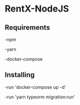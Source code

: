 # RentX-NodeJS


## Requirements
-npm

-yarn

-docker-compose

## Installing

-run 'docker-compose up -d'

-run 'yarn typeorm migration:run'
